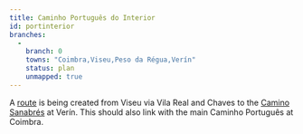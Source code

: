```yaml
---
title: Caminho Português do Interior
id: portinterior
branches:
  -
    branch: 0
    towns: "Coimbra,Viseu,Peso da Régua,Verín"
    status: plan
    unmapped: true
---
```


A [route][0] is being created from Viseu via Vila Real and Chaves to the [Camino Sanabrés][1] at Verín. This should also link with the main Caminho Português at Coimbra.

[0]: http://cpisantiago.com/
[1]: sanabres